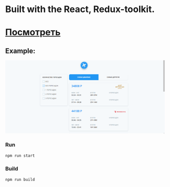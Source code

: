 # Built with the React, Redux-toolkit.

# [Посмотреть](https://aviasales-ruddy.vercel.app/)

## Example:
![Alt text](/upload/example.gif)

### Run

```bash
npm run start
```

### Build

```bash
npm run build
```
